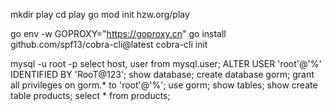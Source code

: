 mkdir play
cd play
go mod init hzw.org/play

go env -w GOPROXY="https://goproxy.cn"
go install github.com/spf13/cobra-cli@latest
cobra-cli init

mysql -u root -p
select host, user from mysql.user;
ALTER USER 'root'@'%' IDENTIFIED BY 'RooT@123';
show database;
create database gorm;
grant all privileges on gorm.* to 'root'@'%';
use gorm;
show tables;
show create table products;
select * from products;